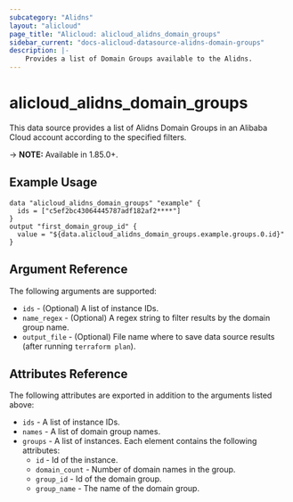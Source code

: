 ```yaml
---
subcategory: "Alidns"
layout: "alicloud"
page_title: "Alicloud: alicloud_alidns_domain_groups"
sidebar_current: "docs-alicloud-datasource-alidns-domain-groups"
description: |-
    Provides a list of Domain Groups available to the Alidns.
---
```


# alicloud\_alidns\_domain\_groups

This data source provides a list of Alidns Domain Groups in an Alibaba Cloud account according to the specified filters.

-> **NOTE:**  Available in 1.85.0+.

## Example Usage

```
data "alicloud_alidns_domain_groups" "example" {
  ids = ["c5ef2bc43064445787adf182af2****"]
}
output "first_domain_group_id" {
  value = "${data.alicloud_alidns_domain_groups.example.groups.0.id}"
}
```

## Argument Reference

The following arguments are supported:

* `ids` - (Optional) A list of instance IDs.
* `name_regex` - (Optional) A regex string to filter results by the domain group name. 
* `output_file` - (Optional) File name where to save data source results (after running `terraform plan`).

## Attributes Reference

The following attributes are exported in addition to the arguments listed above:

* `ids` - A list of instance IDs. 
* `names` - A list of domain group names.
* `groups` - A list of instances. Each element contains the following attributes:
  * `id` - Id of the instance.
  * `domain_count` - Number of domain names in the group.
  * `group_id` - Id of the domain group.
  * `group_name` - The name of the domain group.
